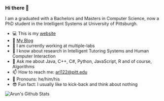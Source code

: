 ### Hi there 👋

I am a graduated with a Bachelors and Masters in Computer Science, now a PhD student in the Intelligent Systems at University of Pittsburgh.

- :computer: This is my [website](https://a2un.github.io)
- :page_with_curl: [My Blog](https://a2un.github.io/blog.html)
- 🔭 I am currently working at multiple-labs
- 🌱 I know about research in Intelligent Tutoring Systems and Human Computer Interaction
- 💬 Ask me about Java, C++, C#, Python, JavaScript, R and of course, Algorithms
- 📫 How to reach me: arl122@pitt.edu
- :man: Pronouns: he/him/his
- :sunglasses: Fun fact: I usually like to kick-back and think about nothing

![Arun's Github Stats](https://github-readme-stats.vercel.app/api?username=a2un)
